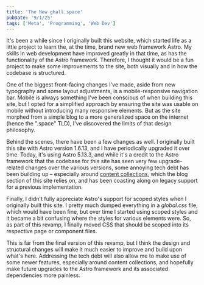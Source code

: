```yaml
---
title: 'The New ghall.space'
pubDate: '9/1/25'
tags: ['Meta', 'Programming', 'Web Dev']
---
```

It's been a while since I originally built this website, which started life as a little project to learn the, at the time, brand new web framework Astro. My skills in web development have improved greatly in that time, as has the functionality of the Astro framework. Therefore, I thought it would be a fun project to make some improvements to the site, both visually and in how the codebase is structured.

One of the biggest front-facing changes I've made, aside from new typography and some layout adjustments, is a mobile-responsive navigation bar. Mobile is always something I've been conscious of when building this site, but I opted for a simplified approach by ensuring the site was usable on mobile without introducing many responsive elements. But as the site morphed from a simple blog to a more generalized space on the internet (hence the ".space" TLD), I've discovered the limits of that design philosophy.

Behind the scenes, there have been a few changes as well. I originally built this site with Astro version 1.6.13, and I have periodically upgraded it over time. Today, it's using Astro 5.13.3, and while it's a credit to the Astro framework that the codebase for this site has seen very few upgrade-related changes over the various versions, some annoying tech debt has been building up – especially around [content collections](https://docs.astro.build/en/guides/content-collections/), which the blog section of this site relies on, and has been coasting along on legacy support for a previous implementation.

Finally, I didn't fully appreciate Astro's support for scoped styles when I originally built this site. I pretty much dumped everything in a _global.css_ file, which would have been fine, but over time I started using scoped styles and it became a bit confusing where the styles for various elements were. So, as part of this revamp, I finally moved CSS that should be scoped into its respective page or component files.

This is far from the final version of this revamp, but I think the design and structural changes will make it much easier to improve and build upon what's here. Addressing the tech debt will also allow me to make use of some newer features, especially around content collections, and hopefully make future upgrades to the Astro framework and its associated dependencies more painless.
